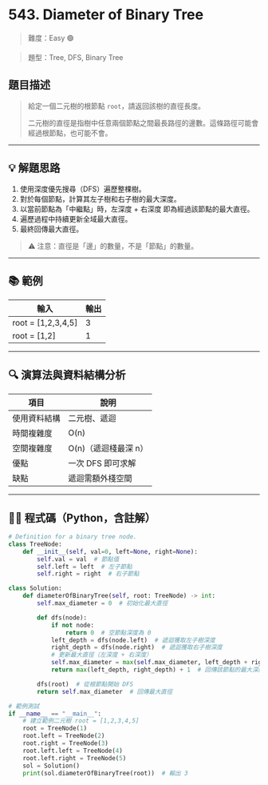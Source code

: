 # 543. Diameter of Binary Tree

> 難度：Easy 🟢

> 題型：Tree, DFS, Binary Tree

## 題目描述

> 給定一個二元樹的根節點 `root`，請返回該樹的直徑長度。
> 
> 二元樹的直徑是指樹中任意兩個節點之間最長路徑的邊數。這條路徑可能會經過根節點，也可能不會。

---

## 💡 解題思路
1. 使用深度優先搜尋（DFS）遍歷整棵樹。
2. 對於每個節點，計算其左子樹和右子樹的最大深度。
3. 以當前節點為「中繼點」時，左深度 + 右深度 即為經過該節點的最大直徑。
4. 遍歷過程中持續更新全域最大直徑。
5. 最終回傳最大直徑。

> ⚠️ 注意：直徑是「邊」的數量，不是「節點」的數量。

---

## 📚 範例

| 輸入 | 輸出 |
|------|------|
| root = [1,2,3,4,5] | 3 |
| root = [1,2] | 1 |

---

## 🔍 演算法與資料結構分析

| 項目         | 說明                |
|--------------|---------------------|
| 使用資料結構 | 二元樹、遞迴         |
| 時間複雜度   | O(n)                |
| 空間複雜度   | O(n)（遞迴棧最深 n） |
| 優點         | 一次 DFS 即可求解    |
| 缺點         | 遞迴需額外棧空間     |

---

## 🧑‍💻 程式碼（Python，含註解）

```python
# Definition for a binary tree node.
class TreeNode:
    def __init__(self, val=0, left=None, right=None):
        self.val = val  # 節點值
        self.left = left  # 左子節點
        self.right = right  # 右子節點

class Solution:
    def diameterOfBinaryTree(self, root: TreeNode) -> int:
        self.max_diameter = 0  # 初始化最大直徑

        def dfs(node):
            if not node:
                return 0  # 空節點深度為 0
            left_depth = dfs(node.left)  # 遞迴獲取左子樹深度
            right_depth = dfs(node.right)  # 遞迴獲取右子樹深度
            # 更新最大直徑（左深度 + 右深度）
            self.max_diameter = max(self.max_diameter, left_depth + right_depth)
            return max(left_depth, right_depth) + 1  # 回傳該節點的最大深度

        dfs(root)  # 從根節點開始 DFS
        return self.max_diameter  # 回傳最大直徑

# 範例測試
if __name__ == "__main__":
    # 建立範例二元樹 root = [1,2,3,4,5]
    root = TreeNode(1)
    root.left = TreeNode(2)
    root.right = TreeNode(3)
    root.left.left = TreeNode(4)
    root.left.right = TreeNode(5)
    sol = Solution()
    print(sol.diameterOfBinaryTree(root))  # 輸出 3
```

